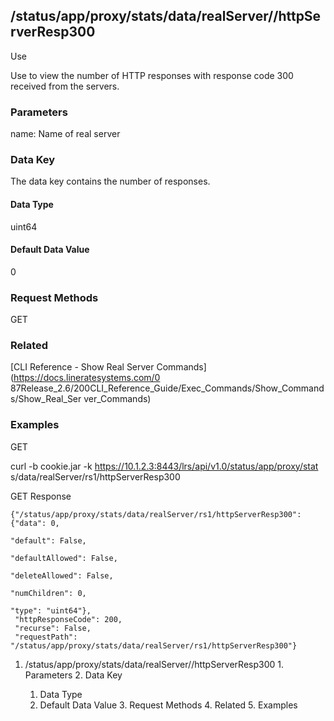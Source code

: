 ## /status/app/proxy/stats/data/realServer/<name>/httpServerResp300

Use

Use to view the number of HTTP responses with response code 300 received from
the servers.

### Parameters

name: Name of real server

### Data Key

The data key contains the number of responses.

#### Data Type

uint64

#### Default Data Value

0

### Request Methods

GET

### Related

[CLI Reference - Show Real Server Commands](https://docs.lineratesystems.com/0
87Release_2.6/200CLI_Reference_Guide/Exec_Commands/Show_Commands/Show_Real_Ser
ver_Commands)

### Examples

GET

curl -b cookie.jar -k https://10.1.2.3:8443/lrs/api/v1.0/status/app/proxy/stat
s/data/realServer/rs1/httpServerResp300

GET Response

    
    {"/status/app/proxy/stats/data/realServer/rs1/httpServerResp300": {"data": 0,
                                                                             "default": False,
                                                                             "defaultAllowed": False,
                                                                             "deleteAllowed": False,
                                                                             "numChildren": 0,
                                                                             "type": "uint64"},
     "httpResponseCode": 200,
     "recurse": False,
     "requestPath": "/status/app/proxy/stats/data/realServer/rs1/httpServerResp300"}
    

  1. /status/app/proxy/stats/data/realServer/<name>/httpServerResp300
    1. Parameters
    2. Data Key
      1. Data Type
      2. Default Data Value
    3. Request Methods
    4. Related
    5. Examples

